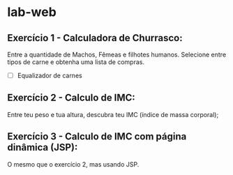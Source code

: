 # lab-web

## Exercício 1 - Calculadora de Churrasco:
Entre a quantidade de Machos, Fêmeas e filhotes humanos.
Selecione entre tipos de carne e obtenha uma lista de compras.
- [ ] Equalizador de carnes

## Exercício 2 - Calculo de IMC:
Entre teu peso e tua altura, descubra teu IMC (índice de massa corporal);

## Exercício 3 - Calculo de IMC com página dinâmica (JSP):
O mesmo que o exercício 2, mas usando JSP.
